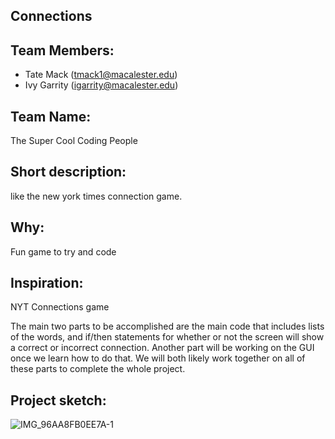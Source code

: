 

## Connections


## Team Members: 
- Tate Mack (tmack1@macalester.edu)
- Ivy Garrity (igarrity@macalester.edu)
## Team Name: 
The Super Cool Coding People
## Short description: 
like the new york times connection game.
## Why: 
Fun game to try and code
## Inspiration: 
NYT Connections game

The main two parts to be accomplished are the main code that includes
lists of the words, and if/then statements for whether or not the screen will
show a correct or incorrect connection. Another part will be working on the GUI
once we learn how to do that. We will both likely work together on all of these
parts to complete the whole project.

## Project sketch:
![IMG_96AA8FB0EE7A-1](https://github.com/mac-comp123-s24-alhashim/project-03-ivy-tate-riley-project/assets/156858237/b23fa559-7258-41c5-bb98-43ba42e15d4a)
